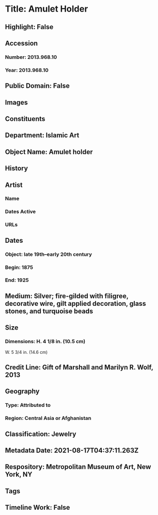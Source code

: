 # Title: Amulet Holder
## Highlight: False
## Accession
### Number: 2013.968.10
### Year: 2013.968.10
## Public Domain: False
## Images
## Constituents
## Department: Islamic Art
## Object Name: Amulet holder
## History
## Artist
### Name
### Dates Active
### URLs
## Dates
### Object: late 19th–early 20th century
### Begin: 1875
### End: 1925
## Medium: Silver; fire-gilded with filigree, decorative wire, gilt applied decoration, glass stones, and turquoise beads
## Size
### Dimensions: H. 4 1/8 in. (10.5 cm)
W. 5 3/4 in. (14.6 cm)
## Credit Line: Gift of Marshall and Marilyn R. Wolf, 2013
## Geography
### Type: Attributed to
### Region: Central Asia or Afghanistan
## Classification: Jewelry
## Metadata Date: 2021-08-17T04:37:11.263Z
## Respository: Metropolitan Museum of Art, New York, NY
## Tags
## Timeline Work: False